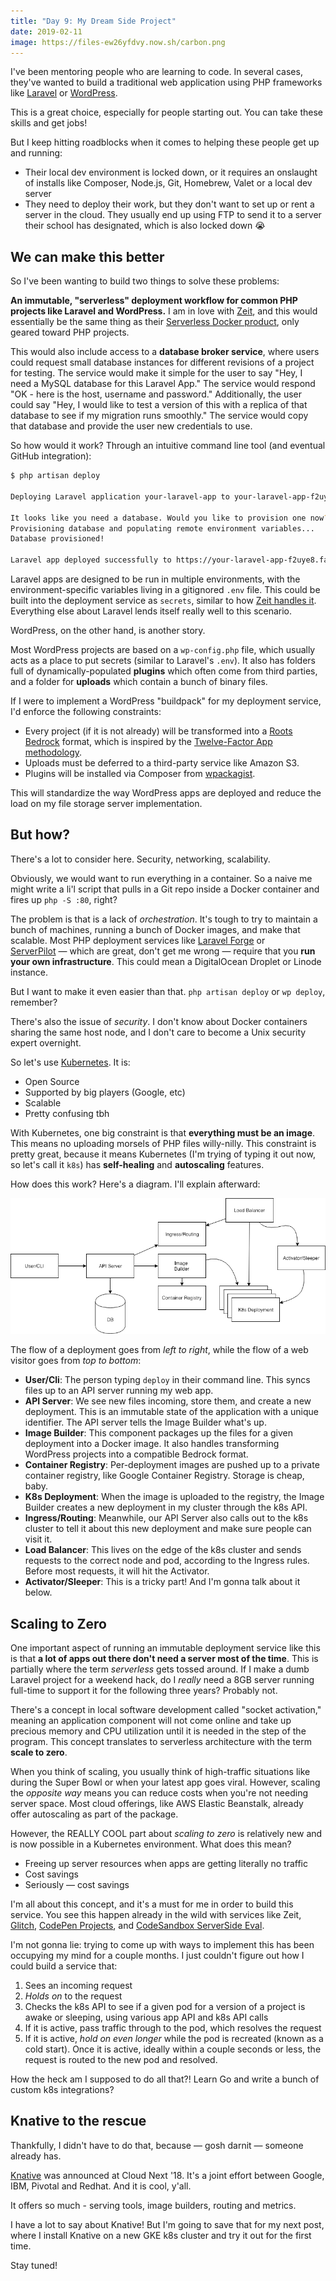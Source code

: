 ```yaml
---
title: "Day 9: My Dream Side Project"
date: 2019-02-11
image: https://files-ew26yfdvy.now.sh/carbon.png
---
```


I've been mentoring people who are learning to code. In several cases, they've wanted to build a traditional web application using PHP frameworks like [Laravel](https://laravel.com) or [WordPress](https://wordpress.org).

This is a great choice, especially for people starting out. You can take these skills and get jobs!

But I keep hitting roadblocks when it comes to helping these people get up and running:

- Their local dev environment is locked down, or it requires an onslaught of installs like Composer, Node.js, Git, Homebrew, Valet or a local dev server
- They need to deploy their work, but they don't want to set up or rent a server in the cloud. They usually end up using FTP to send it to a server their school has designated, which is also locked down 😭

## We can make this better

So I've been wanting to build two things to solve these problems:

**An immutable, "serverless" deployment workflow for common PHP projects like Laravel and WordPress.** I am in love with [Zeit](https://zeit.co/), and this would essentially be the same thing as their [Serverless Docker product](https://zeit.co/blog/serverless-docker), only geared toward PHP projects.

This would also include access to a **database broker service**, where users could request small database instances for different revisions of a project for testing. The service would make it simple for the user to say "Hey, I need a MySQL database for this Laravel App." The service would respond "OK - here is the host, username and password." Additionally, the user could say "Hey, I would like to test a version of this with a replica of that database to see if my migration runs smoothly." The service would copy that database and provide the user new credentials to use.

So how would it work? Through an intuitive command line tool (and eventual GitHub integration):

```bash
$ php artisan deploy

Deploying Laravel application your-laravel-app to your-laravel-app-f2uye8.fancyservice.sh...

It looks like you need a database. Would you like to provision one now? (Y/n)
Provisioning database and populating remote environment variables...
Database provisioned!

Laravel app deployed successfully to https://your-laravel-app-f2uye8.fancyservice.sh
```

Laravel apps are designed to be run in multiple environments, with the environment-specific variables living in a gitignored `.env` file. This could be built into the deployment service as `secrets`, similar to how [Zeit handles it](https://zeit.co/docs/v2/deployments/environment-variables-and-secrets/). Everything else about Laravel lends itself really well to this scenario.

WordPress, on the other hand, is another story.

Most WordPress projects are based on a `wp-config.php` file, which usually acts as a place to put secrets (similar to Laravel's `.env`). It also has folders full of dynamically-populated **plugins** which often come from third parties, and a folder for **uploads** which contain a bunch of binary files.

If I were to implement a WordPress "buildpack" for my deployment service, I'd enforce the following constraints:

- Every project (if it is not already) will be transformed into a [Roots Bedrock](https://roots.io/bedrock/) format, which is inspired by the [Twelve-Factor App methodology](https://12factor.net/).
- Uploads must be deferred to a third-party service like Amazon S3.
- Plugins will be installed via Composer from [wpackagist](https://wpackagist.org).

This will standardize the way WordPress apps are deployed and reduce the load on my file storage server implementation.

## But how?

There's a lot to consider here. Security, networking, scalability.

Obviously, we would want to run everything in a container. So a naive me might write a li'l script that pulls in a Git repo inside a Docker container and fires up `php -S :80`, right?

The problem is that is a lack of _orchestration_. It's tough to try to maintain a bunch of machines, running a bunch of Docker images, and make that scalable. Most PHP deployment services like [Laravel Forge](https://forge.laravel.com) or [ServerPilot](http://serverpilot.io) — which are great, don't get me wrong — require that you **run your own infrastructure**. This could mean a DigitalOcean Droplet or Linode instance.

But I want to make it even easier than that. `php artisan deploy` or `wp deploy`, remember?

There's also the issue of _security_. I don't know about Docker containers sharing the same host node, and I don't care to become a Unix security expert overnight.

So let's use [Kubernetes](https://kubernetes.io/). It is:

- Open Source
- Supported by big players (Google, etc)
- Scalable
- Pretty confusing tbh

With Kubernetes, one big constraint is that **everything must be an image**. This means no uploading morsels of PHP files willy-nilly. This constraint is pretty great, because it means Kubernetes (I'm trying of typing it out now, so let's call it `k8s`) has **self-healing** and **autoscaling** features.

How does this work? Here's a diagram. I'll explain afterward:

![PHP Deployment Dreams](./php_deployment_mock.png)

The flow of a deployment goes from _left to right_, while the flow of a web visitor goes from _top to bottom_:

- **User/Cli**: The person typing `deploy` in their command line. This syncs files up to an API server running my web app.
- **API Server**: We see new files incoming, store them, and create a new deployment. This is an immutable state of the application with a unique identifier. The API server tells the Image Builder what's up.
- **Image Builder**: This component packages up the files for a given deployment into a Docker image. It also handles transforming WordPress projects into a compatible Bedrock format.
- **Container Registry**: Per-deployment images are pushed up to a private container registry, like Google Container Registry. Storage is cheap, baby.
- **K8s Deployment**: When the image is uploaded to the registry, the Image Builder creates a new deployment in my cluster through the k8s API.
- **Ingress/Routing**: Meanwhile, our API Server also calls out to the k8s cluster to tell it about this new deployment and make sure people can visit it.
- **Load Balancer**: This lives on the edge of the k8s cluster and sends requests to the correct node and pod, according to the Ingress rules. Before most requests, it will hit the Activator.
- **Activator/Sleeper**: This is a tricky part! And I'm gonna talk about it below.

## Scaling to Zero

One important aspect of running an immutable deployment service like this is that **a lot of apps out there don't need a server most of the time**. This is partially where the term _serverless_ gets tossed around. If I make a dumb Laravel project for a weekend hack, do I _really_ need a 8GB server running full-time to support it for the following three years? Probably not.

There's a concept in local software development called "socket activation," meaning an application component will not come online and take up precious memory and CPU utilization until it is needed in the step of the program. This concept translates to serverless architecture with the term **scale to zero**.

When you think of scaling, you usually think of high-traffic situations like during the Super Bowl or when your latest app goes viral. However, scaling the _opposite way_ means you can reduce costs when you're not needing server space. Most cloud offerings, like AWS Elastic Beanstalk, already offer autoscaling as part of the package.

However, the REALLY COOL part about _scaling to zero_ is relatively new and is now possible in a Kubernetes environment. What does this mean?

- Freeing up server resources when apps are getting literally no traffic
- Cost savings
- Seriously — cost savings

I'm all about this concept, and it's a must for me in order to build this service. You see this happen already in the wild with services like Zeit, [Glitch](https://glitch.com), [CodePen Projects](http://codepen.io/projects), and [CodeSandbox ServerSide Eval](https://codesandbox.io).

I'm not gonna lie: trying to come up with ways to implement this has been occupying my mind for a couple months. I just couldn't figure out how I could build a service that:

1. Sees an incoming request
1. _Holds on_ to the request
1. Checks the k8s API to see if a given pod for a version of a project is awake or sleeping, using various app API and k8s API calls
1. If it is active, pass traffic through to the pod, which resolves the request
1. If it is active, _hold on even longer_ while the pod is recreated (known as a cold start). Once it is active, ideally within a couple seconds or less, the request is routed to the new pod and resolved.

How the heck am I supposed to do all that?! Learn Go and write a bunch of custom k8s integrations?

## Knative to the rescue

Thankfully, I didn't have to do that, because — gosh darnit — someone already has.

[Knative](https://cloud.google.com/knative/) was announced at Cloud Next '18. It's a joint effort between Google, IBM, Pivotal and Redhat. And it is cool, y'all.

It offers so much - serving tools, image builders, routing and metrics.

I have a lot to say about Knative! But I'm going to save that for my next post, where I install Knative on a new GKE k8s cluster and try it out for the first time.

Stay tuned!
